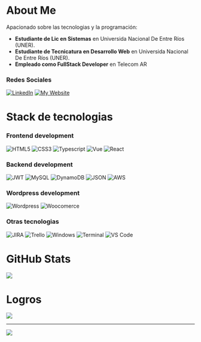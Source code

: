 # About Me
Apacionado sobre las tecnologias y la programación:
- <strong>Estudiante de Lic en Sistemas</strong> en Universida Nacional De Entre Ríos (UNER).
- <strong>Estudiante de Tecnicatura en Desarrollo Web</strong> en Universida Nacional De Entre Ríos (UNER).
- <strong>Empleado como FullStack Developer</strong> en Telecom AR

### Redes Sociales
[![LinkedIn](https://img.shields.io/badge/LinkedIn-%230077B5.svg?style=for-the-badge&logo=linkedin&logoColor=white)](https://www.linkedin.com/in/romemarce1/) [![My Website](https://img.shields.io/badge/website-000000?style=for-the-badge&logo=About.me&logoColor=white)](https://romerodev.com.ar/)

# Stack de tecnologias

### Frontend development
![HTML5](https://img.shields.io/badge/html5-%23E34F26.svg?style=for-the-badge&logo=html5&logoColor=white) 
![CSS3](https://img.shields.io/badge/css3-%231572B6.svg?style=for-the-badge&logo=css3&logoColor=white) 
![Typescript](https://img.shields.io/badge/TypeScript-007ACC?style=for-the-badge&logo=typescript&logoColor=white)
![Vue](https://img.shields.io/badge/Vue.js-4FC08D?style=for-the-badge&logo=vuedotjs&logoColor=white)
![React](https://img.shields.io/badge/React.js-61DAFB?style=for-the-badge&logo=react&logoColor=white)



### Backend development
![JWT](https://img.shields.io/badge/JSON%20Web%20Tokens-000?logo=jsonwebtokens&logoColor=fff&style=for-the-badge)
![MySQL](https://img.shields.io/badge/mysql-%2300f.svg?style=for-the-badge&logo=mysql&logoColor=white)
![DynamoDB](https://img.shields.io/badge/Amazon%20DynamoDB-4053D6?style=for-the-badge&logo=Amazon%20DynamoDB&logoColor=white)
![JSON](https://img.shields.io/badge/json-5E5C5C?style=for-the-badge&logo=json&logoColor=white)
![AWS](https://img.shields.io/badge/Amazon_AWS-FF9900?style=for-the-badge&logo=amazonaws&logoColor=white)

### Wordpress development
![Wordpress](https://img.shields.io/badge/wordpress-21759B?style=for-the-badge&logo=wordpress&logoColor=white)
![Woocomerce](https://img.shields.io/badge/woocommerce-96588A?style=for-the-badge&logo=woocommerce&logoColor=white)

### Otras tecnologias
![JIRA](https://img.shields.io/badge/Jira-0052CC?style=for-the-badge&logo=Jira&logoColor=white)
![Trello](https://img.shields.io/badge/Trello-0052CC?style=for-the-badge&logo=trello&logoColor=white)
![Windows](https://img.shields.io/badge/Windows-0078D6?style=for-the-badge&logo=windows&logoColor=white)
![Terminal](https://img.shields.io/badge/Terminal-4D4D4D?style=for-the-badge&logo=windowsterminal&logoColor=white)
![VS Code](https://img.shields.io/badge/VS%20Code-007ACC?style=for-the-badge&logo=visualstudiocode&logoColor=white)

# GitHub Stats
![](https://github-readme-stats.vercel.app/api?username=romemarce&theme=material-palenight&hide_border=true&include_all_commits=true&count_private=true)<br/>

# Logros
![](https://github-profile-trophy.vercel.app/?username=romemarce&theme=radical&no-frame=false&no-bg=true&margin-w=4)

---
[![](https://visitcount.itsvg.in/api?id=romerodev&label=Views&icon=0&pretty=true)](https://visitcount.itsvg.in)
